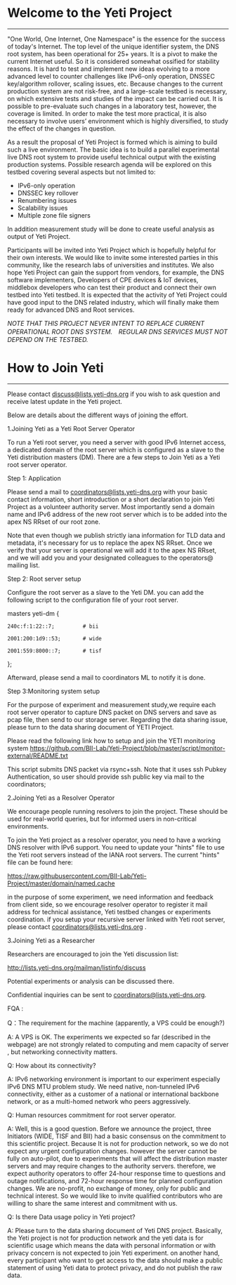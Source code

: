 # Welcome to the Yeti Project
------

"One World, One Internet, One Namespace" is the essence for the success of today's Internet. The top level of the unique identifier system, the DNS root system, has been operational for 25+ years. It is a pivot to make the current Internet useful. So it is considered somewhat ossified for stability reasons. It is hard to test and implement new ideas evolving to a more advanced level to counter challenges like IPv6-only operation, DNSSEC key/algorithm rollover, scaling issues, etc. Because changes to the current production system are not risk-free, and a large-scale testbed is necessary, on which extensive tests and studies of the impact can be carried out. It is possible to pre-evaluate such changes in a laboratory test, however, the coverage is limited. In order to make the test more practical, it is also necessary to involve users’ environment which is highly diversified, to study the effect of the changes in question. 
 
As a result the proposal of Yeti Project is formed which is aiming to build such a live environment. The basic idea is to build a parallel experimental live DNS root system to provide useful technical output with the existing production systems. Possible research agenda will be explored on this testbed covering several aspects but not limited to:

* IPv6-only operation
* DNSSEC key rollover
* Renumbering issues
* Scalability issues
* Multiple zone file signers

In addition measurement study will be done to create useful analysis as output of Yeti Project.

Participants will be invited into Yeti Project which is hopefully helpful for their own interests. We would like to invite some interested parties in this community, like the research labs of universities and institutes. We also hope Yeti Project can gain the support from vendors, for example, the DNS software implementers, Developers of CPE devices & IoT devices, middlebox developers who can test their product and connect their own testbed into Yeti testbed. It is expected that the activity of Yeti Project could have good input to the DNS related industry, which will finally make them ready for advanced DNS and Root services.  

*NOTE THAT THIS PROJECT NEVER INTENT TO REPLACE CURRENT OPERATIONAL ROOT DNS SYSTEM.　REGULAR DNS SERVICES MUST NOT DEPEND ON THE TESTBED.*

# How to Join Yeti
------

Please contact <discuss@lists.yeti-dns.org> if you wish to ask question and receive latest update in the Yeti project.

Below are details about the different ways of joining the effort.

1.Joining Yeti as a Yeti Root Server Operator

To run a Yeti root server, you need a server with good IPv6 Internet access, a dedicated domain of the root server which is configured as a slave to the Yeti distribution masters (DM). There are a few steps to Join Yeti as a Yeti root server operator.

Step 1: Application 

Please send a mail to coordinators@lists.yeti-dns.org with your basic contact information, short introduction or a short declaration to join Yeti Project as a volunteer authority server. Most importantly send a domain name and IPv6 address of the new root server which is to be added into the apex NS  RRset of our root zone. 

Note that even though we publish strictly iana information for TLD data and metadata, it's necessary for us to replace the apex NS RRset.  Once we verify that your server is operational we will add it to the apex NS RRset, and we will add you and your designated colleagues to the operators@ mailing list.

Step 2: Root server setup

Configure the root server as a slave to the Yeti DM. you can add the following script to the configuration file of your root server. 

masters yeti-dm 
{

	240c:f:1:22::7;         # bii
	
	2001:200:1d9::53;    	# wide
	
	2001:559:8000::7;    	# tisf
	
};

Afterward, please send a mail to coordinators ML to notify it is done.

Step 3:Monitoring system setup

For the purpose of experiment and measurement study,we require each root server operator to capture DNS packet on DNS servers and save as pcap file, then send to our storage server. Regarding the data sharing issue, please turn to the data sharing document of YETI Project.

Please read the following link how to setup and join the YETI monitoring system
https://github.com/BII-Lab/Yeti-Project/blob/master/script/monitor-external/README.txt 

This script submits DNS packet via rsync+ssh. Note that it uses ssh Pubkey Authentication, so user should provide ssh public key via mail to the coordinators; 

2.Joining Yeti as a Resolver Operator

We encourage people running resolvers to join the project. These should be used for real-world queries, but for informed users in non-critical environments.

To join the Yeti project as a resolver operator, you need to have a working DNS resolver with IPv6 support. You need to update your "hints" file to use the Yeti root servers instead of the IANA root servers. The current "hints" file can be found here: 

https://raw.githubusercontent.com/BII-Lab/Yeti-Project/master/domain/named.cache  

in the purpose of some experiment, we need information and feedback from client side, so we encourage resolver operator to register it mail address for technical assistance, Yeti  testbed changes or experiments coordination. if you setup your recursive server linked with Yeti root server, please contact coordinators@lists.yeti-dns.org .

3.Joining Yeti as a Researcher

Researchers are encouraged to join the Yeti discussion list:

http://lists.yeti-dns.org/mailman/listinfo/discuss 

Potential experiments or analysis can be discussed there.

Confidential inquiries can be sent to <coordinators@lists.yeti-dns.org>.

FQA :

Q：The requirement for  the machine (apparently, a VPS could be enough?)

A: A VPS is OK. The experiments we expected so far (described in the webpage) are not strongly related to computing and mem capacity of server , but networking connectivity matters.
 
Q: How about its connectivity?

A: IPv6 networking environment is important to our experiment especially IPv6 DNS MTU problem study. We need native, non-tunneled IPv6 connectivity, either as a customer of a national or international backbone network, or as a multi-homed network who peers aggressively.
 
Q: Human resources commitment for root server operator. 

A: Well, this is a good question. Before we announce the project, three Initiators (WIDE, TISF and BII) had a basic consensus on the commitment to this scientific project. Because It is not for production network, so we do not expect any urgent configuration changes. however the server cannot be fully on auto-pilot, due to experiments that will affect the distribution master servers and may require changes to the authority servers. therefore, we expect authority operators to offer 24-hour response time to questions and outage notifications, and 72-hour response time for planned configuration changes. We are no-profit, no exchange of money, only for public and technical interest. So we would like to invite qualified contributors who are willing to share the same interest and commitment with us.

Q: Is there Data usage policy in Yeti project?

A: Please turn to the data sharing document of Yeti DNS project. Basically, the Yeti project is not for production network and the yeti data is for scientific usage which means the data with personal information or with privacy concern is not expected to join Yeti experiment. on another hand, every participant who want to get access to the data should make a public statement of using Yeti data to protect privacy, and do not publish the raw data.
